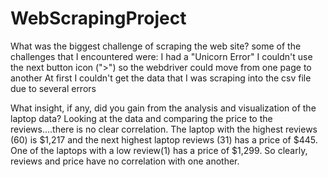 # WebScrapingProject
What was the biggest challenge of scraping the web site?
some of the challenges that I encountered were:
  I had a "Unicorn Error"
  I couldn't use the next button icon (">") so the webdriver could move from one page to another
  At first I couldn't get the data that I was scraping into the csv file due to several errors


What insight, if any, did you gain from the analysis and visualization of the laptop data? 
Looking at the data and comparing the price to the reviews....there is no clear correlation. The laptop with the highest reviews (60) is $1,217 and the next highest laptop reviews (31) has a price of $445. One of the laptops with a low review(1) has a price of $1,299. So clearly, reviews and price have no correlation with one another. 
